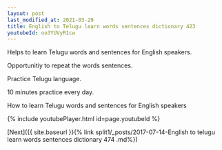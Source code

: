 ```yaml
---
layout: post
last_modified_at: 2021-03-29
title: English to Telugu learn words sentences dictionary 423 
youtubeId: oo3YUVyR1cw
---
```

 
 
Helps to learn Telugu words and sentences for English speakers.

Opportunitiy to repeat the words sentences. 

Practice Telugu language. 
 
10 minutes practice every day. 
 
How to learn Telugu words and sentences for English speakers 
 
{% include youtubePlayer.html id=page.youtubeId %}
 
 
[Next]({{ site.baseurl }}{% link  split1/_posts/2017-07-14-English to telugu learn words sentences dictionary 474 .md%})
 
